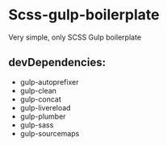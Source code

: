 # Scss-gulp-boilerplate
Very simple, only SCSS Gulp boilerplate

## devDependencies:
* gulp-autoprefixer
* gulp-clean
* gulp-concat
* gulp-livereload
* gulp-plumber
* gulp-sass
* gulp-sourcemaps
